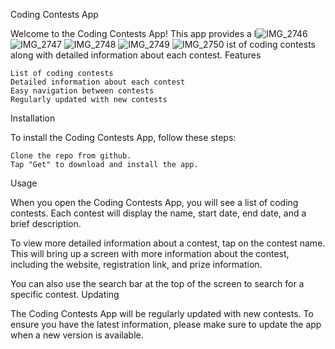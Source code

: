 Coding Contests App

Welcome to the Coding Contests App! This app provides a l![IMG_2746](https://user-images.githubusercontent.com/123092077/228135391-86665e78-adb9-4c6a-8474-82db16113095.PNG)
![IMG_2747](https://user-images.githubusercontent.com/123092077/228135415-5c03d059-6ea4-487b-bf8c-0f7111805f53.PNG)
![IMG_2748](https://user-images.githubusercontent.com/123092077/228135421-29b66437-4ae0-4d5e-a20e-9c8d0fe361a7.PNG)
![IMG_2749](https://user-images.githubusercontent.com/123092077/228135427-043adc52-f9fe-4969-a1d3-01f2332e6ad8.PNG)
![IMG_2750](https://user-images.githubusercontent.com/123092077/228135437-07850055-525a-4905-b191-3c7ee4234c0f.PNG)
ist of coding contests along with detailed information about each contest.
Features

    List of coding contests
    Detailed information about each contest
    Easy navigation between contests
    Regularly updated with new contests

Installation

To install the Coding Contests App, follow these steps:

    Clone the repo from github.
    Tap "Get" to download and install the app.

Usage

When you open the Coding Contests App, you will see a list of coding contests. Each contest will display the name, start date, end date, and a brief description.

To view more detailed information about a contest, tap on the contest name. This will bring up a screen with more information about the contest, including the website, registration link, and prize information.

You can also use the search bar at the top of the screen to search for a specific contest.
Updating

The Coding Contests App will be regularly updated with new contests. To ensure you have the latest information, please make sure to update the app when a new version is available.
